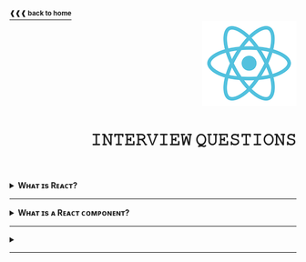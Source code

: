 <a href="https://github.com/LisKorzun/react---technical-assignments/tree/main#readme-top">
    <sup><b>❰❰❰ back to home</b></sup>
</a>
<a name="top"></a>

<div align="right">
    <a href="https://react.dev/">
        <img alt="react logo" src="/extra-materials/images/react-logo.png" height="150"/>
    </a>
    <h1>𝙸𝙽𝚃𝙴𝚁𝚅𝙸𝙴𝚆 𝚀𝚄𝙴𝚂𝚃𝙸𝙾𝙽𝚂</h1>
</div>
<br />
<br />

<details><summary><b>Wʜᴀᴛ ɪs Rᴇᴀᴄᴛ?</b></summary>
    <p>React (aka React.js or ReactJS) is an open-source front-end JavaScript library 
    that is used for building composable user interfaces (UI), especially for single-page applications. 
    It is used for handling view layer for web and mobile apps based on components in a declarative approach. <br/>
    <sub>React was created by Jordan Walke, a software engineer working for Facebook. 
    React was first deployed on Facebook's News Feed in 2011 and on Instagram in 2012.</sub></p>
</details><hr/>

<details><summary><b>Wʜᴀᴛ ɪs ᴀ Rᴇᴀᴄᴛ ᴄᴏᴍᴘᴏɴᴇɴᴛ?</b></summary>
    <p>React applications are built from isolated pieces of UI called components. 
    A component is a piece of the UI (user interface) that has its own logic and appearance.  
    <b>A React component is a JavaScript function that returns markup.</b> 
    Components can be as small as a button, or as large as an entire page. </p>
    
```js
function MyButton() {
  return (
    <button>I'm a button</button>
  );
}
```
</details><hr/>

<details><summary><b></b></summary>
    <p></p>
</details><hr/>
